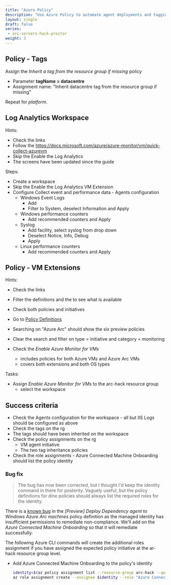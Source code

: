 ```yaml
---
title: "Azure Policy"
description: "Use Azure Policy to automate agent deployments and tagging for your Azure Arc Virtual Machines."
layout: single
draft: false
series:
 - arc-servers-hack-proctor
weight: 3
---
```


## Policy - Tags

Assign the _Inherit a tag from the resource group if missing_ policy

* Parameter **tagName = datacentre**
* Assignment name: "Inherit datacentre tag from the resource group if missing"

Repeat for _platform_.

## Log Analytics Workspace

Hints:

* Check the links
* Follow the <https://docs.microsoft.com/azure/azure-monitor/vm/quick-collect-azurevm>
* Skip the Enable the Log Analytics
* The screens have been updated since the guide

Steps:

* Create a workspace
* Skip the Enable the Log Analytics VM Extension
* Configure Collect event and performance data - Agents configuration
  * Windows Event Logs
    * Add
    * Filter to System, deselect Information and Apply
  * Windows performance counters
    * Add recommended counters and Apply
  * Syslog
    * Add facility, select syslog from drop down
    * Deselect Notice, Info, Debug
    * Apply
  * Linux performance counters
    * Add recommended counters and Apply

## Policy - VM Extensions

Hints:

* Check the links
* Filter the definitions and the to see what is available
* Check both policies and initiatives

* Go to [Policy Definitions](https://ms.portal.azure.com/#blade/Microsoft_Azure_Policy/PolicyMenuBlade/Definitions)
* Searching on "Azure Arc" should show the six preview policies
* Clear the search and filter on type = initiative and category = monitoring
* Check the _Enable Azure Monitor for VMs_
  * includes policies for both Azure VMs and Azure Arc VMs
  * covers both extensions and both OS types

Tasks:

* Assign _Enable Azure Monitor for VMs_ to the arc-hack resource group
  * select the workspace

## Success criteria

* Check the Agents configuration for the workspace - all but IIS Logs should be configured as above
* Check the tags on the rg
* The tags should have been inherited on the workspace
* Check the policy assignments on the rg
  * VM agent initiative
  * The two tag inheritance policies
* Check the role assignments - Azure Connected Machine Onboarding should list the policy identity

### Bug fix

> The bug has now been corrected, but I thought I'd keep the identity command in there for posterity. Vaguely useful, but the policy definitions for dine policies should always list the required roles for the identity.

There is a [known bug](https://github.com/Azure/azure-policy/issues/733) in the _[Preview] Deploy Dependency agent to Windows Azure Arc machines_ policy definition as the managed identity has insufficient permissions to remediate non-compliance. We'll add on the *Azure Connected Machine Onboarding* so that it will remediate successfully.

The following Azure CLI commands will create the additional roles assignment if you have assigned the expected policy initiative at the ar-hack resource group level.

* Add Azure Connected Machine Onboarding to the policy's identity

  ```bash
  identity=$(az policy assignment list --resource-group arc-hack --query "[?displayName == 'Enable Azure Monitor for VMs'].identity.principalId" --output tsv)
  az role assignment create --assignee $identity --role "Azure Connected Machine Onboarding" --resource-group arc-hack
  ```
